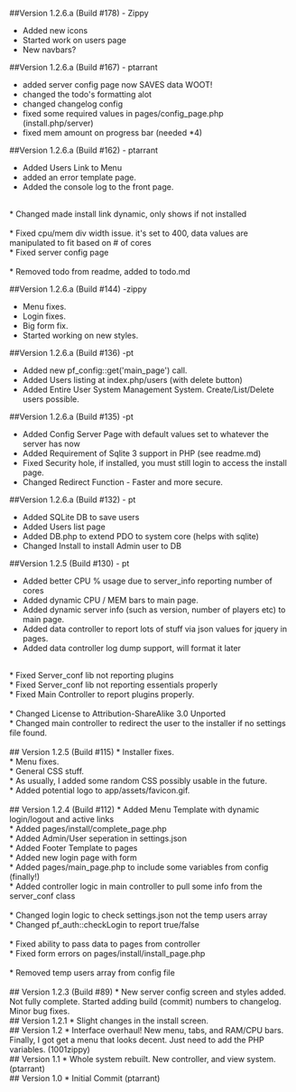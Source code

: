 ##Version 1.2.6.a (Build #178) - Zippy
 * Added new icons
 * Started work on users page
 * New navbars?

##Version 1.2.6.a (Build #167) - ptarrant
 * added server config page now SAVES data WOOT!
 * changed the todo's formatting alot
 * changed changelog config
 * fixed some required values in pages/config_page.php (install.php/server)
 * fixed mem amount on progress bar (needed *4)

##Version 1.2.6.a (Build #162) - ptarrant
 * Added Users Link to Menu <br />
 * added an error template page.<br />
 * Added the console log to the front page.<br />
<br />
 * Changed made install link dynamic, only shows if not installed<br />
<br />
 * Fixed cpu/mem div width issue. it's set to 400, data values are manipulated to fit based on # of cores<br />
 * Fixed server config page<br />
<br />
 * Removed todo from readme, added to todo.md <br />

##Version 1.2.6.a (Build #144) -zippy
 * Menu fixes. <br />
 * Login fixes. <br />
 * Big form fix. <br />
 * Started working on new styles. <br />

##Version 1.2.6.a (Build #136) -pt
 * Added new pf_config::get('main_page') call.
 * Added Users listing at index.php/users (with delete button)
 * Added Entire User System Management System. Create/List/Delete users possible.

##Version 1.2.6.a (Build #135) -pt
 * Added Config Server Page with default values set to whatever the server has now <br />
 * Added Requirement of Sqlite 3 support in PHP (see readme.md)
 * Fixed Security hole, if installed, you must still login to access the install page.<br />
 * Changed Redirect Function - Faster and more secure.<br />

##Version 1.2.6.a (Build #132) - pt
 * Added SQLite DB to save users<br />
 * Added Users list page<br />
 * Added DB.php to extend PDO to system core (helps with sqlite)<br />
 * Changed Install to install Admin user to DB<br />

##Version 1.2.5 (Build #130)  - pt
 * Added better CPU % usage due to server_info reporting number of cores <br />
 * Added dynamic CPU / MEM bars to main page.<br />
 * Added dynamic server info (such as version, number of players etc) to main page.<br />
 * Added data controller to report lots of stuff via json values for jquery in pages.<br />
 * Added data controller log dump support, will format it later<br />
<br />
 * Fixed Server_conf lib not reporting plugins<br />
 * Fixed Server_conf lib not reporting essentials properly<br />
 * Fixed Main Controller to report plugins properly.<br />
<br />
 * Changed License to Attribution-ShareAlike 3.0 Unported <br />
 * Changed main controller to redirect the user to the installer if no settings file found.<br />
<br />
## Version 1.2.5 (Build #115)
 * Installer fixes.<br />
 * Menu fixes.<br />
 * General CSS stuff.<br />
 * As usually, I added some random CSS possibly usable in the future.<br />
 * Added potential logo to app/assets/favicon.gif.<br />
<br />
## Version 1.2.4 (Build #112)
 * Added Menu Template with dynamic login/logout and active links<br />
 * Added pages/install/complete_page.php<br />
 * Added Admin/User seperation in settings.json<br />
 * Added Footer Template to pages<br />
 * Added new login page with form<br />
 * Added pages/main_page.php to include some variables from config (finally!)<br />
 * Added controller logic in main controller to pull some info from the server_conf class<br />
<br />
 * Changed login logic to check settings.json not the temp users array<br />
 * Changed pf_auth::checkLogin to report true/false<br />
<br />
 * Fixed ability to pass data to pages from controller<br />
 * Fixed form errors on pages/install/install_page.php<br />
<br />
 * Removed temp users array from config file<br />
<br />
## Version 1.2.3 (Build #89)
 * New server config screen and styles added. Not fully complete. Started adding build (commit) numbers to changelog. Minor bug fixes.
<br />
## Version 1.2.1
 * Slight changes in the install screen.
<br />
## Version 1.2
 * Interface overhaul! New menu, tabs, and RAM/CPU bars. Finally, I got get a menu that looks decent. Just need to add the PHP variables. (1001zippy)
<br />
## Version 1.1
 * Whole system rebuilt. New controller, and view system. (ptarrant)
<br />
## Version 1.0
 * Initial Commit (ptarrant)
